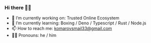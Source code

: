 ### Hi there 👋🏻

- 🔭 I’m currently working on: Trusted Online Ecosystem
- 🌱 I’m currently learning: Boxing / Deno / Typescript / Rust / Node.js
- 📫 How to reach me: komarovsmail33@gmail.com
- 🧔🏻‍ Pronouns: he / him
